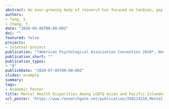 ```yaml
---
abstract: An ever-growing body of research has focused on lesbian, gay, bisexual, and transgender youth. While disparities in mental health outcomes among sexual minority groups are well documented (Su et al., 2016; Institute of Medicine, 2011), there’s relatively less empirical research on disparities in mental health among LGBTQ youth from racial/ethnic minorities. According to minority stress theory (Meyer, 2003), health disparities among minority groups arise from the excess stressors in the lives of minorities such as discrimination, prejudice, and stigma. It is thus evident from this theory that the intersectionality of race, ethnicity, age, and sexual orientation likely places LGBTQ people of color at a heightened risk for negative mental health outcomes. Numerous studies suggest that LGBTQ young individuals report significantly higher risk for alcohol misuse (Mohapatra et al., 2010; Hatzenbuehler et, al., 2008) than non-LGBTQ counterparts. The motivational model of alcohol use posits that emotion dysregulation is one of the primary motives for misusing alcohol (Cooper, Frone, Russell, & Mudar, 1995; Berking et al., 2001). Additionally, as common coping strategies for stress, experiential avoidance was found to be positively associated with alcohol use disorders (Levin et al., 2012), while perceived social support is negatively associated with problematic alcohol use (Groh et al., 2007; Menagi et al., 2008). In this study, we examined mental health disparities among LGBTQ Asian and Pacific Islander youth on emotion dysregulation, experiential avoidance, perceived social support, and alcohol use.  This study used existing data from a large cross-sectional survey study in which a total of 579 college students were recruited from different sources including local LGBTQ NGOs, queer student organizations, and the Psychology Research Pool at the University of Washington and in Seattle metropolitan area. Students self-reported on demographics, sexual orientation, the Difficulties in Emotion Regulation Scale – Short Form (Kaufman et al., 2015), the Acceptance and Action Questionnaire – II (Bond et al., 2001), Multidimensional Scale of Perceived Social Support (Zimet et al., 1988), the Alcohol Use Disorder Identification Test (Johnson et al., 2013). Independent T-tests were employed to determine whether LGBTQ college students presented a higher level of emotion dysregulation, experiential avoidance, perceived social support, and alcohol use compared to non-LGBTQ students. College students who self-identified as both Asian and Pacific Islander and LGBTQ (API-LGBTQ) were found to score significantly lower than their counterpart peers, indicating a significantly higher levels of emotion dysregulation (t(387) = 2.843, p = .004), less family support (t(387) = 2.843, p = .002), higher levels of experiential avoidance (t(387) = 2.843, p = .021) compared to non-LGBTQ students among API individuals. Both LGBTQ and non-LGBTQ showed similar outcome in alcohol use. Racial/ethnic, gender, and sexual minorities often suffer from poor mental health outcomes. Our findings indicate that API-LGBTQ youth were more likely to report less support from family or peers, and perhaps because of that, reported worse internal emotional experiences including emotional regulation and experiential avoidance.
authors:
- Tang, S.
- Chang, Y.
date: "2020-08-06T00:00:00Z"
doi: ""
featured: false
projects:
- internal-project
publication: "*American Psychological Association Convention 2020*, Washington, DC"
publication_short: ""
publication_types:
- "9"
publishDate: "2020-07-06T00:00:00Z"
slides: example
summary:
tags:
- Academic Poster
title: Mental Health Disparities Among LGBTQ Asian and Pacific Islander Youth - A Cross-Sectional Analysis
url_poster: 'https://www.researchgate.net/publication/350214318_Mental_health_disparities_among_LGBTQ_Asian_and_Pacific_islander_youth_A_cross_sectional_analysis?_sg=4Hkvkus-Fu1Kb4ZhTEwgKnio71vRoO0VIKSZQWtXuEoGPkLiBZkrw4B7iWNQvC_-YbdyPau6pJLYsk-KN5088cENEHB-fEhxKCgzFtUo.1uRXC0jEjeSURKQphs_yPmA_ObuNJ5EkI_gtefYv0YSTOG7kfbzLglmHWaVm7iwQDvqTqGiTe0zfpkfh_nj2Cg'
---
```


